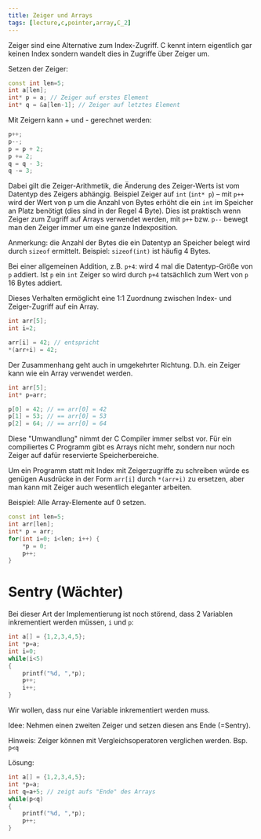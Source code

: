 ```yaml
---
title: Zeiger und Arrays
tags: [lecture,c,pointer,array,C_2]
---
```


Zeiger sind eine Alternative zum Index-Zugriff. C kennt intern eigentlich gar keinen Index sondern wandelt dies in Zugriffe über Zeiger um.

Setzen der Zeiger:

```c++
const int len=5;
int a[len];
int* p = a; // Zeiger auf erstes Element
int* q = &a[len-1]; // Zeiger auf letztes Element
```

Mit Zeigern kann + und - gerechnet werden:

```c++
p++;
p--;
p = p + 2;
p += 2;
q = q - 3;
q -= 3;
```

Dabei gilt die Zeiger-Arithmetik, die Änderung des Zeiger-Werts ist vom Datentyp des Zeigers abhängig.
Beispiel Zeiger auf `int` (`int* p`) – mit `p++` wird der Wert von p um die Anzahl von Bytes erhöht die ein `int` im Speicher an Platz benötigt (dies sind in der Regel 4 Byte). Dies ist praktisch wenn Zeiger zum Zugriff auf Arrays verwendet werden, mit `p++` bzw. `p--` bewegt man den Zeiger immer um eine ganze Indexposition.


Anmerkung:  die Anzahl der Bytes die ein Datentyp an Speicher belegt wird durch `sizeof` ermittelt. Beispiel: `sizeof(int)` ist häufig 4 Bytes.

Bei einer allgemeinen Addition, z.B. `p+4`: wird 4 mal die Datentyp-Größe von `p` addiert. Ist `p` ein `int` Zeiger so wird durch `p+4` tatsächlich zum Wert von `p` 16 Bytes addiert.

Dieses Verhalten ermöglicht eine 1:1 Zuordnung zwischen Index- und Zeiger-Zugriff auf ein Array.

```c++
int arr[5];
int i=2;

arr[i] = 42; // entspricht
*(arr+i) = 42;
```

Der Zusammenhang geht auch in umgekehrter Richtung. D.h. ein Zeiger kann wie ein Array verwendet werden.

```c++
int arr[5];
int* p=arr;

p[0] = 42; // == arr[0] = 42
p[1] = 53; // == arr[0] = 53
p[2] = 64; // == arr[0] = 64
```

Diese "Umwandlung" nimmt der C Compiler immer selbst vor. Für ein compiliertes C Programm gibt es Arrays nicht mehr, sondern nur noch Zeiger auf dafür reservierte Speicherbereiche.

Um ein Programm statt mit Index mit Zeigerzugriffe zu schreiben würde es genügen Ausdrücke in der Form `arr[i]` durch `*(arr+i)` zu ersetzen, aber man kann mit Zeiger auch wesentlich eleganter arbeiten.

Beispiel: Alle Array-Elemente auf 0 setzen.

```c++
const int len=5;
int arr[len];
int* p = arr;
for(int i=0; i<len; i++) {
    *p = 0;
    p++;
}
```



# Sentry (Wächter)

Bei dieser Art der Implementierung ist noch störend, dass 2 Variablen inkrementiert werden müssen, `i` und `p`:

```c++
int a[] = {1,2,3,4,5};
int *p=a;
int i=0;
while(i<5)
{
    printf("%d, ",*p);
    p++;
    i++;
}
```

Wir wollen, dass nur eine Variable inkrementiert werden muss.

Idee: Nehmen einen zweiten Zeiger und setzen diesen ans Ende (=Sentry).

Hinweis: Zeiger können mit Vergleichsoperatoren verglichen werden. Bsp. `p<q`

Lösung:

```c++
int a[] = {1,2,3,4,5};
int *p=a;
int q=a+5; // zeigt aufs "Ende" des Arrays
while(p<q)
{
    printf("%d, ",*p);
    p++;
}
```



